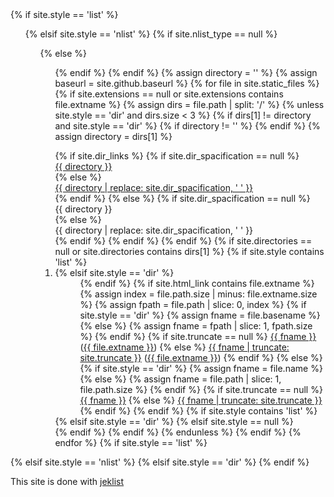 ---
---

<div>
{% if site.style == 'list' %}
    <ul>
{% elsif site.style == 'nlist' %}
    {% if site.nlist_type == null %}
        <ol>
    {% else %}
        <ol type="{{ site.nlist_type }}">
    {% endif %}
{% endif %}
{% assign directory = '' %}
{% assign baseurl = site.github.baseurl %}
{% for file in site.static_files %}
    {% if site.extensions == null or site.extensions contains file.extname %}
        {% assign dirs = file.path | split: '/' %}
        {% unless site.style == 'dir' and dirs.size < 3 %}
        {% if dirs[1] != directory and  site.style == 'dir' %}
            {% if directory != '' %}
                </dl>
            {% endif %}
            {% assign directory = dirs[1] %}
            <dl>
            {% if site.dir_links %}
                {% if site.dir_spacification == null %}
                    <dt><a href="{{ baseurl }}/{{ directory }}">{{ directory }}</a></dt>
                {% else %}
                    <dt><a href="{{ baseurl }}/{{ directory }}">{{ directory | replace: site.dir_spacification, ' ' }}</a></dt>
                {% endif %}
            {% else %}
                {% if site.dir_spacification == null %}
                    <dt>{{ directory }}</dt>
                {% else %}
                    <dt>{{ directory | replace: site.dir_spacification, ' ' }}</dt>
                {% endif %}
            {% endif %}
        {% endif %}
        {% if site.directories == null or site.directories contains dirs[1] %}
            {% if site.style contains 'list' %}
                <li>
            {% elsif site.style == 'dir' %}
                <dd>
            {% endif %}
            {% if site.html_link contains file.extname %}
                {% assign index = file.path.size | minus: file.extname.size %}
                {% assign fpath = file.path | slice: 0, index %}
                {% if site.style == 'dir' %}
                    {% assign fname = file.basename %}
                {% else %}
                    {% assign fname = fpath | slice: 1, fpath.size %}
                {% endif %}
                {% if site.truncate == null %}
                    <a href="{{ baseurl }}{{ fpath }}">{{ fname }}</a> (<a href="{{ baseurl }}{{ file.path }}">{{ file.extname }}</a>)
                {% else %}
                    <a href="{{ baseurl }}{{ fpath }}">{{ fname | truncate: site.truncate }}</a> (<a href="{{ baseurl }}{{ file.path }}">{{ file.extname }}</a>)
                {% endif %}
            {% else %}
                {% if site.style == 'dir' %}
                    {% assign fname = file.name %}
                {% else %}
                    {% assign fname = file.path | slice: 1, file.path.size %}
                {% endif %}
                {% if site.truncate == null %}
                    <a href="{{ baseurl }}{{ file.path }}">{{ fname }}</a>
                {% else %}
                    <a href="{{ baseurl }}{{ file.path }}">{{ fname | truncate: site.truncate }}</a>
                {% endif %}
            {% endif %}
            {% if site.style contains 'list' %}
                </li>
            {% elsif site.style == 'dir' %}
                </dd>
            {% elsif site.style == null %}
                <br>
            {% endif %}
        {% endif %}
        {% endunless %}
    {% endif %}
{% endfor %}
{% if site.style == 'list' %}
    </ul>
{% elsif site.style == 'nlist' %}
    </ol>
{% elsif site.style == 'dir' %}
    </dl>
{% endif %}
</div>

This site is done with [jeklist](https://github.com/fgallaire/jeklist)
